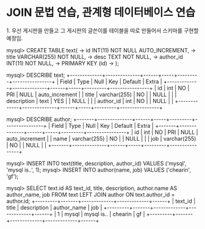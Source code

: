 <h1>JOIN 문법 연습, 관계형 데이터베이스 연습</h1>
1. 우선 게시판을 만들고 그 게시판의 글쓴이를 테이블을 따로 만들어서 스키마를 구현할 예정임.

mysql> CREATE TABLE text(
    -> id INT(11) NOT NULL AUTO_INCREMENT,
    -> title VARCHAR(255) NOT NULL,
    -> desc TEXT NOT NULL,
    -> author_id INT(11) NOT NULL,
    -> PRIMARY KEY (id)
    -> );

mysql> DESCRIBE text;
+-------------+--------------+------+-----+---------+----------------+
| Field       | Type         | Null | Key | Default | Extra          |
+-------------+--------------+------+-----+---------+----------------+
| id          | int          | NO   | PRI | NULL    | auto_increment |
| title       | varchar(255) | NO   |     | NULL    |                |
| description | text         | YES  |     | NULL    |                |
| author_id   | int          | NO   |     | NULL    |                |
+-------------+--------------+------+-----+---------+----------------+

mysql> DESCRIBE author;
+-------+--------------+------+-----+---------+----------------+
| Field | Type         | Null | Key | Default | Extra          |
+-------+--------------+------+-----+---------+----------------+
| id    | int          | NO   | PRI | NULL    | auto_increment |
| name  | varchar(255) | NO   |     | NULL    |                |
| job   | varchar(255) | NO   |     | NULL    |                |
+-------+--------------+------+-----+---------+----------------+

mysql> INSERT INTO text(title, description, author_id) VALUES ('mysql', 'mysql is..', 1);
mysql> INSERT INTO author(name, job) VALUES ('chearin', 'gf');

mysql> SELECT text.id AS text_id, title, description, author.name AS author_name, job FROM text LEFT JOIN author ON text.author_id = author.id;
+---------+-------+-------------+-------------+------+
| text_id | title | description | author_name | job  |
+---------+-------+-------------+-------------+------+
|       1 | mysql | mysql is..  | chearin     | gf   |
+---------+-------+-------------+-------------+------+
